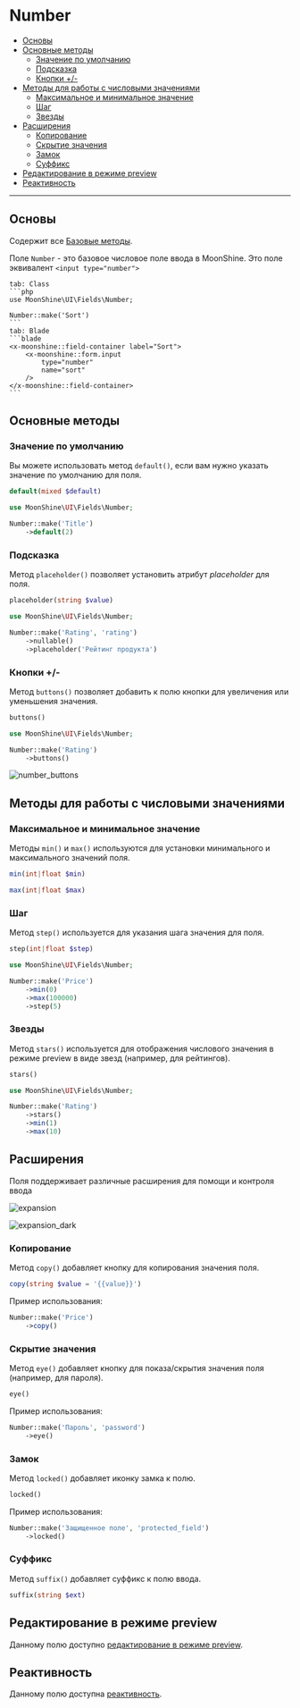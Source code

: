 # Number

- [Основы](#basics)
- [Основные методы](#basic-methods)
  - [Значение по умолчанию](#default)
  - [Подсказка](#placeholder)
  - [Кнопки +/-](#buttons)
- [Методы для работы с числовыми значениями](#number-type-methods)
  - [Максимальное и минимальное значение](#min-and-max)
  - [Шаг](#step)
  - [Звезды](#stars)
- [Расширения](#extensions)
  - [Копирование](#copy)
  - [Скрытие значения](#eye)
  - [Замок](#locked)
  - [Суффикс](#suffix)
- [Редактирование в режиме preview](#preview-edit)
- [Реактивность](#reactive)

---

<a name="basics"></a>
## Основы

Содержит все [Базовые методы](/docs/{{version}}/fields/basic-methods).

Поле `Number` - это базовое числовое поле ввода в MoonShine. Это поле эквивалент `<input type="number">`

~~~tabs
tab: Class
```php
use MoonShine\UI\Fields\Number;

Number::make('Sort')
```
tab: Blade
```blade
<x-moonshine::field-container label="Sort">
    <x-moonshine::form.input
        type="number"
        name="sort"
    />
</x-moonshine::field-container>
```
~~~

<a name="basic-methods"></a>
## Основные методы

<a name="default"></a>
### Значение по умолчанию

Вы можете использовать метод `default()`, если вам нужно указать значение по умолчанию для поля.

```php
default(mixed $default)
```

```php
use MoonShine\UI\Fields\Number;

Number::make('Title')
    ->default(2)
```

<a name="placeholder"></a>
### Подсказка

Метод `placeholder()` позволяет установить атрибут *placeholder* для поля.

```php
placeholder(string $value)
```

```php
use MoonShine\UI\Fields\Number;

Number::make('Rating', 'rating')
    ->nullable()
    ->placeholder('Рейтинг продукта')
```

<a name="buttons"></a>
### Кнопки +/-

Метод `buttons()` позволяет добавить к полю кнопки для увеличения или уменьшения значения.

```php
buttons()
```

```php
use MoonShine\UI\Fields\Number;

Number::make('Rating')
    ->buttons()
```

![number_buttons](https://raw.githubusercontent.com/moonshine-software/doc/3.x/resources/screenshots/number_buttons.png)

<a name="number-type-methods"></a>
## Методы для работы с числовыми значениями

<a name="min-and-max"></a>
### Максимальное и минимальное значение

Методы `min()` и `max()` используются для установки минимального и максимального значений поля.

```php
min(int|float $min)
```

```php
max(int|float $max)
```

<a name="step"></a>
### Шаг

Метод `step()` используется для указания шага значения для поля.

```php
step(int|float $step)
```

```php
use MoonShine\UI\Fields\Number;

Number::make('Price')
    ->min(0)
    ->max(100000)
    ->step(5)
```

<a name="stars"></a>
### Звезды

Метод `stars()` используется для отображения числового значения в режиме preview в виде звезд (например, для рейтингов).

```php
stars()
```

```php
use MoonShine\UI\Fields\Number;

Number::make('Rating')
    ->stars()
    ->min(1)
    ->max(10)
```

<a name="extensions"></a>
## Расширения

Поля поддерживает различные расширения для помощи и контроля ввода

![expansion](https://raw.githubusercontent.com/moonshine-software/doc/3.x/resources/screenshots/expansion.png)

![expansion_dark](https://raw.githubusercontent.com/moonshine-software/doc/3.x/resources/screenshots/expansion_dark.png)

<a name="copy"></a>
### Копирование

Метод `copy()` добавляет кнопку для копирования значения поля.

```php
copy(string $value = '{{value}}')
```

Пример использования:

```php
Number::make('Price')
    ->copy()
```

<a name="eye"></a>
### Скрытие значения

Метод `eye()` добавляет кнопку для показа/скрытия значения поля (например, для пароля).

```php
eye()
```

Пример использования:

```php
Number::make('Пароль', 'password')
    ->eye()
```

<a name="locked"></a>
### Замок

Метод `locked()` добавляет иконку замка к полю.

```php
locked()
```

Пример использования:

```php
Number::make('Защищенное поле', 'protected_field')
    ->locked()
```

### Суффикс

Метод `suffix()` добавляет суффикс к полю ввода.

```php
suffix(string $ext)
```

<a name="preview-edit"></a>
## Редактирование в режиме preview

Данному полю доступно [редактирование в режиме preview](/docs/{{version}}/fields/basic-methods#preview-edit).

<a name="reactive"></a>
## Реактивность

Данному полю доступна [реактивность](/docs/{{version}}/fields/basic-methods#reactive).
